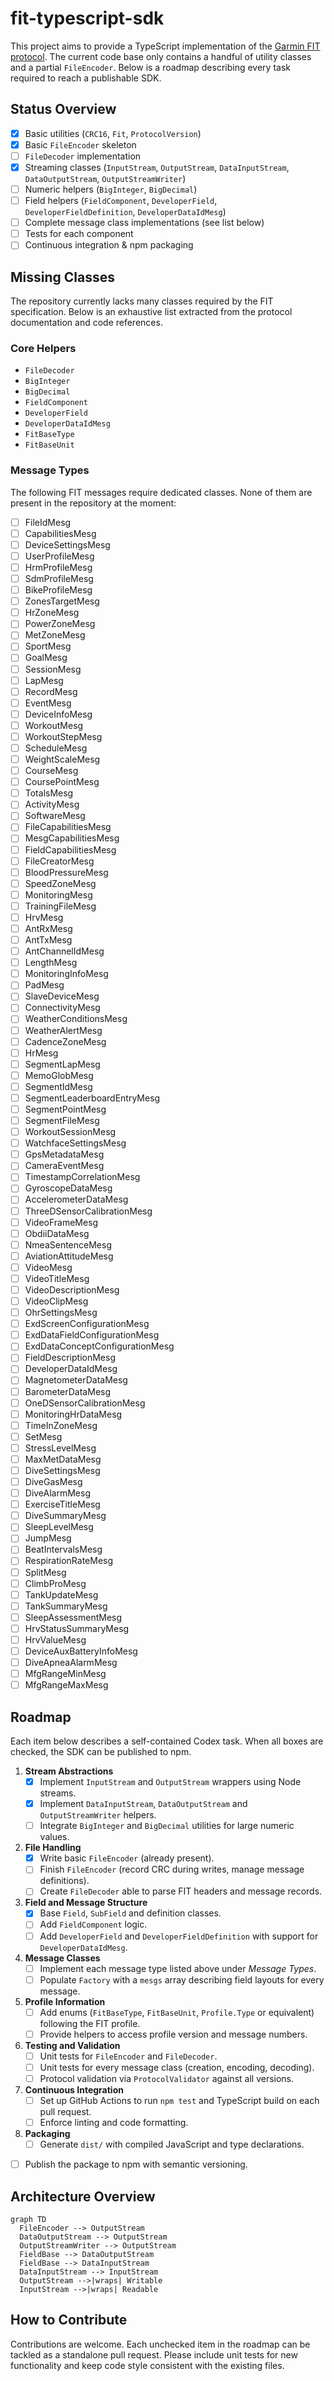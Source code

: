 # fit-typescript-sdk

This project aims to provide a TypeScript implementation of the [Garmin FIT protocol](https://developer.garmin.com/fit/protocol/). The current code base only contains a handful of utility classes and a partial `FileEncoder`. Below is a roadmap describing every task required to reach a publishable SDK.

## Status Overview
- [x] Basic utilities (`CRC16`, `Fit`, `ProtocolVersion`)
- [x] Basic `FileEncoder` skeleton
- [ ] `FileDecoder` implementation
- [x] Streaming classes (`InputStream`, `OutputStream`, `DataInputStream`, `DataOutputStream`, `OutputStreamWriter`)
- [ ] Numeric helpers (`BigInteger`, `BigDecimal`)
- [ ] Field helpers (`FieldComponent`, `DeveloperField`, `DeveloperFieldDefinition`, `DeveloperDataIdMesg`)
- [ ] Complete message class implementations (see list below)
- [ ] Tests for each component
- [ ] Continuous integration & npm packaging

## Missing Classes
The repository currently lacks many classes required by the FIT specification. Below is an exhaustive list extracted from the protocol documentation and code references.

### Core Helpers
- `FileDecoder`
- `BigInteger`
- `BigDecimal`
- `FieldComponent`
- `DeveloperField`
- `DeveloperDataIdMesg`
- `FitBaseType`
- `FitBaseUnit`

### Message Types
The following FIT messages require dedicated classes. None of them are present in the repository at the moment:
- [ ] FileIdMesg
- [ ] CapabilitiesMesg
- [ ] DeviceSettingsMesg
- [ ] UserProfileMesg
- [ ] HrmProfileMesg
- [ ] SdmProfileMesg
- [ ] BikeProfileMesg
- [ ] ZonesTargetMesg
- [ ] HrZoneMesg
- [ ] PowerZoneMesg
- [ ] MetZoneMesg
- [ ] SportMesg
- [ ] GoalMesg
- [ ] SessionMesg
- [ ] LapMesg
- [ ] RecordMesg
- [ ] EventMesg
- [ ] DeviceInfoMesg
- [ ] WorkoutMesg
- [ ] WorkoutStepMesg
- [ ] ScheduleMesg
- [ ] WeightScaleMesg
- [ ] CourseMesg
- [ ] CoursePointMesg
- [ ] TotalsMesg
- [ ] ActivityMesg
- [ ] SoftwareMesg
- [ ] FileCapabilitiesMesg
- [ ] MesgCapabilitiesMesg
- [ ] FieldCapabilitiesMesg
- [ ] FileCreatorMesg
- [ ] BloodPressureMesg
- [ ] SpeedZoneMesg
- [ ] MonitoringMesg
- [ ] TrainingFileMesg
- [ ] HrvMesg
- [ ] AntRxMesg
- [ ] AntTxMesg
- [ ] AntChannelIdMesg
- [ ] LengthMesg
- [ ] MonitoringInfoMesg
- [ ] PadMesg
- [ ] SlaveDeviceMesg
- [ ] ConnectivityMesg
- [ ] WeatherConditionsMesg
- [ ] WeatherAlertMesg
- [ ] CadenceZoneMesg
- [ ] HrMesg
- [ ] SegmentLapMesg
- [ ] MemoGlobMesg
- [ ] SegmentIdMesg
- [ ] SegmentLeaderboardEntryMesg
- [ ] SegmentPointMesg
- [ ] SegmentFileMesg
- [ ] WorkoutSessionMesg
- [ ] WatchfaceSettingsMesg
- [ ] GpsMetadataMesg
- [ ] CameraEventMesg
- [ ] TimestampCorrelationMesg
- [ ] GyroscopeDataMesg
- [ ] AccelerometerDataMesg
- [ ] ThreeDSensorCalibrationMesg
- [ ] VideoFrameMesg
- [ ] ObdiiDataMesg
- [ ] NmeaSentenceMesg
- [ ] AviationAttitudeMesg
- [ ] VideoMesg
- [ ] VideoTitleMesg
- [ ] VideoDescriptionMesg
- [ ] VideoClipMesg
- [ ] OhrSettingsMesg
- [ ] ExdScreenConfigurationMesg
- [ ] ExdDataFieldConfigurationMesg
- [ ] ExdDataConceptConfigurationMesg
- [ ] FieldDescriptionMesg
- [ ] DeveloperDataIdMesg
- [ ] MagnetometerDataMesg
- [ ] BarometerDataMesg
- [ ] OneDSensorCalibrationMesg
- [ ] MonitoringHrDataMesg
- [ ] TimeInZoneMesg
- [ ] SetMesg
- [ ] StressLevelMesg
- [ ] MaxMetDataMesg
- [ ] DiveSettingsMesg
- [ ] DiveGasMesg
- [ ] DiveAlarmMesg
- [ ] ExerciseTitleMesg
- [ ] DiveSummaryMesg
- [ ] SleepLevelMesg
- [ ] JumpMesg
- [ ] BeatIntervalsMesg
- [ ] RespirationRateMesg
- [ ] SplitMesg
- [ ] ClimbProMesg
- [ ] TankUpdateMesg
- [ ] TankSummaryMesg
- [ ] SleepAssessmentMesg
- [ ] HrvStatusSummaryMesg
- [ ] HrvValueMesg
- [ ] DeviceAuxBatteryInfoMesg
- [ ] DiveApneaAlarmMesg
- [ ] MfgRangeMinMesg
- [ ] MfgRangeMaxMesg

## Roadmap
Each item below describes a self-contained Codex task. When all boxes are checked, the SDK can be published to npm.

1. **Stream Abstractions**
   - [x] Implement `InputStream` and `OutputStream` wrappers using Node streams.
   - [x] Implement `DataInputStream`, `DataOutputStream` and `OutputStreamWriter` helpers.
   - [ ] Integrate `BigInteger` and `BigDecimal` utilities for large numeric values.
2. **File Handling**
   - [x] Write basic `FileEncoder` (already present).
   - [ ] Finish `FileEncoder` (record CRC during writes, manage message definitions).
   - [ ] Create `FileDecoder` able to parse FIT headers and message records.
3. **Field and Message Structure**
   - [x] Base `Field`, `SubField` and definition classes.
   - [ ] Add `FieldComponent` logic.
   - [ ] Add `DeveloperField` and `DeveloperFieldDefinition` with support for `DeveloperDataIdMesg`.
4. **Message Classes**
   - [ ] Implement each message type listed above under *Message Types*.
   - [ ] Populate `Factory` with a `mesgs` array describing field layouts for every message.
5. **Profile Information**
   - [ ] Add enums (`FitBaseType`, `FitBaseUnit`, `Profile.Type` or equivalent) following the FIT profile.
   - [ ] Provide helpers to access profile version and message numbers.
6. **Testing and Validation**
   - [ ] Unit tests for `FileEncoder` and `FileDecoder`.
   - [ ] Unit tests for every message class (creation, encoding, decoding).
   - [ ] Protocol validation via `ProtocolValidator` against all versions.
7. **Continuous Integration**
   - [ ] Set up GitHub Actions to run `npm test` and TypeScript build on each pull request.
   - [ ] Enforce linting and code formatting.
8. **Packaging**
   - [ ] Generate `dist/` with compiled JavaScript and type declarations.
 - [ ] Publish the package to npm with semantic versioning.

## Architecture Overview

```mermaid
graph TD
  FileEncoder --> OutputStream
  DataOutputStream --> OutputStream
  OutputStreamWriter --> OutputStream
  FieldBase --> DataOutputStream
  FieldBase --> DataInputStream
  DataInputStream --> InputStream
  OutputStream -->|wraps| Writable
  InputStream -->|wraps| Readable
```

## How to Contribute
Contributions are welcome. Each unchecked item in the roadmap can be tackled as a standalone pull request. Please include unit tests for new functionality and keep code style consistent with the existing files.

